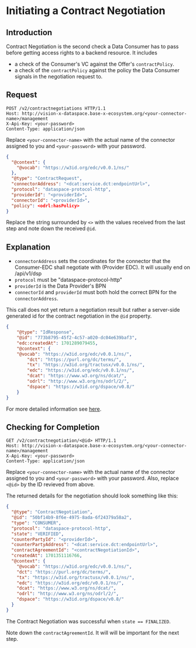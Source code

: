 # Initiating a Contract Negotiation

## Introduction

Contract Negotiation is the second check a Data Consumer has to pass before getting access rights to a backend resource. It includes
- a check of the Consumer's VC against the Offer's `contractPolicy`.
- a check of the `contractPolicy` against the policy the Data Consumer signals in the negotiation request to.

## Request

```http
POST /v2/contractnegotiations HTTP/1.1
Host: http://vision-x-dataspace.base-x-ecosystem.org/<your-connector-name>/management
X-Api-Key: <your-password>
Content-Type: application/json
```

Replace `<your-connector-name>` with the actual name of the connector assigned to you and `<your-password>` with your password.

```json
{
  "@context": {
    "@vocab": "https://w3id.org/edc/v0.0.1/ns/"
  },
  "@type": "ContractRequest",
  "connectorAddress": "<dcat:service.dct:endpointUrl>",
  "protocol": "dataspace-protocol-http",
  "providerId": "<providerId>",
  "connectorId": "<providerId>", 
  "policy": <odrl:hasPolicy>
}

```

Replace the string surrounded by `<>` with the values received from the last step and note down the received `@id`.

## Explanation

- `connectorAddress` sets the coordinates for the connector that the Consumer-EDC shall negotiate with (Provider
  EDC).
  It will usually end on /api/v1/dsp
- `protocol` must be "dataspace-protocol-http"
- `providerId` is the Data Provider's BPN
- `connectorId` and `providerId` must both hold the correct BPN for the `connectorAddress`.

This call does not yet return a negotiation result but rather a server-side generated id for the contract negotiation in the `@id` property.

```json
{
	"@type": "IdResponse",
	"@id": "773b8795-45f2-4c57-a020-dc04e639baf3",
	"edc:createdAt": 1701289079455,
	"@context": {
    "@vocab": "https://w3id.org/edc/v0.0.1/ns/",
		"dct": "https://purl.org/dc/terms/",
		"tx": "https://w3id.org/tractusx/v0.0.1/ns/",
		"edc": "https://w3id.org/edc/v0.0.1/ns/",
		"dcat": "https://www.w3.org/ns/dcat/",
		"odrl": "http://www.w3.org/ns/odrl/2/",
		"dspace": "https://w3id.org/dspace/v0.8/"
	}
}
```

For more detailed information see [here](https://github.com/eclipse-tractusx/tractusx-edc/blob/release/0.6.0/docs/usage/management-api-walkthrough/05_contractnegotiations.md).

## Checking for Completion

```http
GET /v2/contractnegotiation/<@id> HTTP/1.1
Host: http://vision-x-dataspace.base-x-ecosystem.org/<your-connector-name>/management
X-Api-Key: <your-password>
Content-Type: application/json
```

Replace `<your-connector-name>` with the actual name of the connector assigned to you and `<your-password>` with your password. Also, replace `<@id>` by the ID revieved from above.

The returned details for the negotiation should look something like this:

```json
{
  "@type": "ContractNegotiation",
  "@id": "50bf14b9-8f6e-4975-8ada-6f24379a58a2",
  "type": "CONSUMER",
  "protocol": "dataspace-protocol-http",
  "state": "VERIFIED",
  "counterPartyId": "<providerId>",
  "counterPartyAddress": "<dcat:service.dct:endpointUrl>",
  "contractAgreementId": "<contractNegotiationId>",
  "createdAt": 1701351116766,
  "@context": {
    "@vocab": "https://w3id.org/edc/v0.0.1/ns/",
    "dct": "https://purl.org/dc/terms/",
    "tx": "https://w3id.org/tractusx/v0.0.1/ns/",
    "edc": "https://w3id.org/edc/v0.0.1/ns/",
    "dcat": "https://www.w3.org/ns/dcat/",
    "odrl": "http://www.w3.org/ns/odrl/2/",
    "dspace": "https://w3id.org/dspace/v0.8/"
  }
}
```

The Contract Negotiation was successful when `state == FINALIZED`.

Note down the `contractAgreementId`. It will will be important for the next step.
